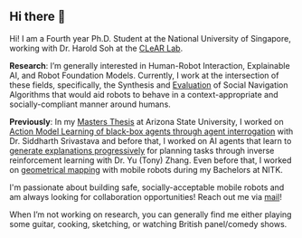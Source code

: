## Hi there 👋
Hi! I am a Fourth year Ph.D. Student at the National University of Singapore, working with Dr. Harold Soh at the [CLeAR Lab](https://clear-nus.github.io/).

**Research**: I’m generally interested in Human-Robot Interaction, Explainable AI, and Robot Foundation Models. Currently, I work at the intersection of these fields, specifically, the Synthesis and [Evaluation](https://arxiv.org/abs/2412.19595) of Social Navigation Algorithms that would aid robots to behave in a context-appropriate and socially-compliant manner around humans.

**Previously**: In my [Masters Thesis](https://www.proquest.com/openview/9216bce3ba7ecc5faedde3cff0268e66/1?pq-origsite=gscholar&cbl=18750&diss=y) at Arizona State University, I worked on [Action Model Learning of black-box agents through agent interrogation](https://arxiv.org/pdf/2107.13668) with Dr. Siddharth Srivastava and before that, I worked on AI agents that learn to [generate explanations progressively](https://arxiv.org/pdf/2004.07822) for planning tasks through inverse reinforcement learning with Dr. Yu (Tony) Zhang. Even before that, I worked on [geometrical mapping](https://ieeexplore.ieee.org/abstract/document/9008095) with mobile robots during my Bachelors at NITK. 

I'm passionate about building safe, socially-acceptable mobile robots and am always looking for collaboration opportunities! Reach out me via [mail](mailto:smarpally@u.nus.edu)!

When I’m not working on research, you can generally find me either playing some guitar, cooking, sketching, or watching British panel/comedy shows.
<!--
**raoshashank/raoshashank** is a ✨ _special_ ✨ repository because its `README.md` (this file) appears on your GitHub profile.

Here are some ideas to get you started:

- 🔭 I’m currently working on ...
- 🌱 I’m currently learning ...
- 👯 I’m looking to collaborate on ...
- 🤔 I’m looking for help with ...
- 💬 Ask me about ...
- 📫 How to reach me: ...
- 😄 Pronouns: ...
- ⚡ Fun fact: ...
-->
